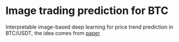 # Image trading prediction for BTC
Interpretable image-based deep learning for price trend prediction in BTC/USDT, the idea comes from [paper](https://www.math.pku.edu.cn/teachers/ZhangRuixun%20/paper/2023_EJF_ImageML.pdf)
